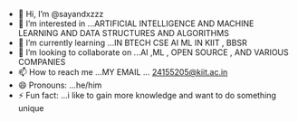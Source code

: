 - 👋 Hi, I’m @sayandxzzz
- 👀 I’m interested in ...ARTIFICIAL INTELLIGENCE AND MACHINE LEARNING AND DATA STRUCTURES AND ALGORITHMS
- 🌱 I’m currently learning ...IN BTECH CSE AI ML IN KIIT , BBSR 
- 💞️ I’m looking to collaborate on ...AI ,ML , OPEN SOURCE , AND VARIOUS COMPANIES 
- 📫 How to reach me ...MY EMAIL ... 24155205@kiit.ac.in
- 😄 Pronouns: ...he/him
- ⚡ Fun fact: ...i like to gain more knowledge and want to do something unique

<!---
sayandxzzz/sayandxzzz is a ✨ special ✨ repository because its `README.md` (this file) appears on your GitHub profile.
You can click the Preview link to take a look at your changes.
--->
